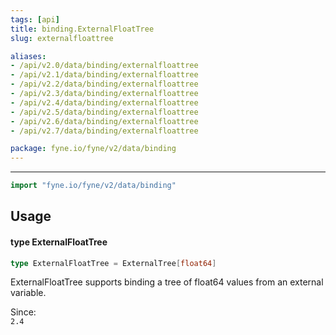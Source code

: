 ```yaml
---
tags: [api]
title: binding.ExternalFloatTree
slug: externalfloattree

aliases:
- /api/v2.0/data/binding/externalfloattree
- /api/v2.1/data/binding/externalfloattree
- /api/v2.2/data/binding/externalfloattree
- /api/v2.3/data/binding/externalfloattree
- /api/v2.4/data/binding/externalfloattree
- /api/v2.5/data/binding/externalfloattree
- /api/v2.6/data/binding/externalfloattree
- /api/v2.7/data/binding/externalfloattree

package: fyne.io/fyne/v2/data/binding
---
```



---
```go
import "fyne.io/fyne/v2/data/binding"
```

## Usage

#### type ExternalFloatTree

```go
type ExternalFloatTree = ExternalTree[float64]
```

ExternalFloatTree supports binding a tree of float64 values from an external variable.


<div class="since">Since: <code>
2.4</code></div>
